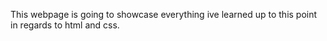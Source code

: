 This webpage is going to showcase everything ive learned up to this point in regards to html and css.
